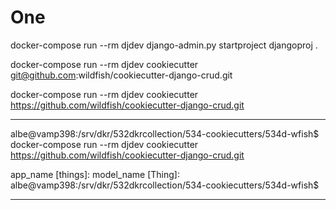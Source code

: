 
# One



docker-compose run --rm djdev django-admin.py startproject djangoproj .


docker-compose run --rm djdev cookiecutter  git@github.com:wildfish/cookiecutter-django-crud.git


docker-compose run --rm djdev cookiecutter  https://github.com/wildfish/cookiecutter-django-crud.git


_____________



albe@vamp398:/srv/dkr/532dkrcollection/534-cookiecutters/534d-wfish$ docker-compose run --rm djdev cookiecutter  https://github.com/wildfish/cookiecutter-django-crud.git

app_name [things]: model_name [Thing]:
albe@vamp398:/srv/dkr/532dkrcollection/534-cookiecutters/534d-wfish$



_____________



